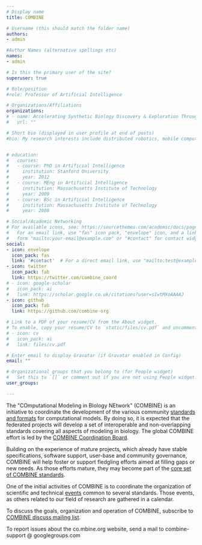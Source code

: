 ```yaml
---
# Display name
title: COMBINE

# Username (this should match the folder name)
authors:
- admin

#Author Names (alternative spellings etc)
names:
- admin

# Is this the primary user of the site?
superuser: true

# Role/position
#role: Professor of Artificial Intelligence

# Organizations/Affiliations
organizations:
# - name: Accelerating Synthetic Biology Discovery & Exploration Through Knowledge Integration
#   url: ""

# Short bio (displayed in user profile at end of posts)
#bio: My research interests include distributed robotics, mobile computing and programmable matter.


# education:
#   courses:
#   - course: PhD in Artificial Intelligence
#     institution: Stanford University
#     year: 2012
#   - course: MEng in Artificial Intelligence
#     institution: Massachusetts Institute of Technology
#     year: 2009
#   - course: BSc in Artificial Intelligence
#     institution: Massachusetts Institute of Technology
#     year: 2008

# Social/Academic Networking
# For available icons, see: https://sourcethemes.com/academic/docs/page-builder/#icons
#   For an email link, use "fas" icon pack, "envelope" icon, and a link in the
#   form "mailto:your-email@example.com" or "#contact" for contact widget.
social:
- icon: envelope
  icon_pack: fas
  link: '#contact'  # For a direct email link, use "mailto:test@example.org".
- icon: twitter
  icon_pack: fab
  link: https://twitter.com/combine_coord
# - icon: google-scholar
#   icon_pack: ai
#   link: https://scholar.google.co.uk/citations?user=sIwtMXoAAAAJ
- icon: github
  icon_pack: fab
  link: https://github.com/combine-org

# Link to a PDF of your resume/CV from the About widget.
# To enable, copy your resume/CV to `static/files/cv.pdf` and uncomment the lines below.
# - icon: cv
#   icon_pack: ai
#   link: files/cv.pdf

# Enter email to display Gravatar (if Gravatar enabled in Config)
email: ""

# Organizational groups that you belong to (for People widget)
#   Set this to `[]` or comment out if you are not using People widget.
user_groups:

---
```


The "COmputational Modeling in BIology NEtwork" (COMBINE) is an initiative to coordinate the development of the various community <a href="/standards">standards and formats</a> for computational models. By doing so, it is expected that the federated projects will develop a set of interoperable and non-overlapping standards covering all aspects of modeling in biology. The global COMBINE effort is led by the <a href="/standards">COMBINE Coordination Board</a>.

Building on the experience of mature projects, which already have stable specifications, software support, user-base and community governance, COMBINE will help foster or support fledgling efforts aimed at filling gaps or new needs. As those efforts mature, they may become part of the <a href="/standards">core set of COMBINE standards</a>.

One of the initial activities of COMBINE is to coordinate the organization of scientific and technical <a href="/events">events</a> common to several standards. Those events, as others related to our field of research are gathered in a calendar.


To discuss the goals, organization and operation of COMBINE, subscribe to <a href="https://groups.google.com/d/forum/combine-discuss">COMBINE discuss mailing list</a>.

To report issues about the co.mbine.org website, send a mail to combine-support @ googlegroups.com
